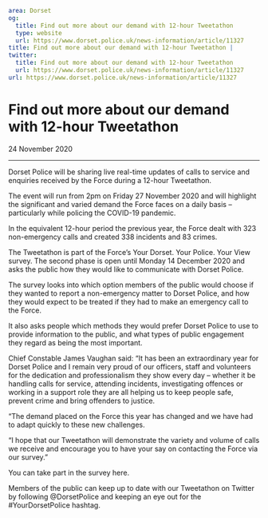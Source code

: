 ```yaml
area: Dorset
og:
  title: Find out more about our demand with 12-hour Tweetathon
  type: website
  url: https://www.dorset.police.uk/news-information/article/11327
title: Find out more about our demand with 12-hour Tweetathon |
twitter:
  title: Find out more about our demand with 12-hour Tweetathon
  url: https://www.dorset.police.uk/news-information/article/11327
url: https://www.dorset.police.uk/news-information/article/11327
```

# Find out more about our demand with 12-hour Tweetathon

24 November 2020

* * *

Dorset Police will be sharing live real-time updates of calls to service and enquiries received by the Force during a 12-hour Tweetathon.

The event will run from 2pm on Friday 27 November 2020 and will highlight the significant and varied demand the Force faces on a daily basis – particularly while policing the COVID-19 pandemic.

In the equivalent 12-hour period the previous year, the Force dealt with 323 non-emergency calls and created 338 incidents and 83 crimes.

The Tweetathon is part of the Force’s Your Dorset. Your Police. Your View survey. The second phase is open until Monday 14 December 2020 and asks the public how they would like to communicate with Dorset Police.

The survey looks into which option members of the public would choose if they wanted to report a non-emergency matter to Dorset Police, and how they would expect to be treated if they had to make an emergency call to the Force.

It also asks people which methods they would prefer Dorset Police to use to provide information to the public, and what types of public engagement they regard as being the most important.

Chief Constable James Vaughan said: “It has been an extraordinary year for Dorset Police and I remain very proud of our officers, staff and volunteers for the dedication and professionalism they show every day – whether it be handling calls for service, attending incidents, investigating offences or working in a support role they are all helping us to keep people safe, prevent crime and bring offenders to justice.

“The demand placed on the Force this year has changed and we have had to adapt quickly to these new challenges.

“I hope that our Tweetathon will demonstrate the variety and volume of calls we receive and encourage you to have your say on contacting the Force via our survey.”

You can take part in the survey here.

Members of the public can keep up to date with our Tweetathon on Twitter by following @DorsetPolice and keeping an eye out for the #YourDorsetPolice hashtag.

